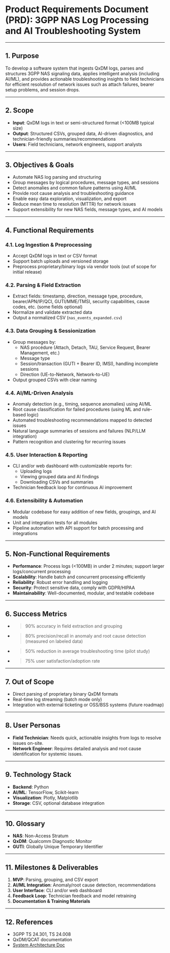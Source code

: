 # Product Requirements Document (PRD): 3GPP NAS Log Processing and AI Troubleshooting System

---

## 1. Purpose

To develop a software system that ingests QxDM logs, parses and structures 3GPP NAS signaling data, applies intelligent analysis (including AI/ML), and provides actionable troubleshooting insights to field technicians for efficient resolution of network issues such as attach failures, bearer setup problems, and session drops.

---

## 2. Scope

- **Input**: QxDM logs in text or semi-structured format (<100MB typical size)
- **Output**: Structured CSVs, grouped data, AI-driven diagnostics, and technician-friendly summaries/recommendations
- **Users**: Field technicians, network engineers, support analysts

---

## 3. Objectives & Goals

- Automate NAS log parsing and structuring
- Group messages by logical procedures, message types, and sessions
- Detect anomalies and common failure patterns using AI/ML
- Provide root cause analysis and troubleshooting guidance
- Enable easy data exploration, visualization, and export
- Reduce mean time to resolution (MTTR) for network issues
- Support extensibility for new NAS fields, message types, and AI models

---

## 4. Functional Requirements

### 4.1. Log Ingestion & Preprocessing
- Accept QxDM logs in text or CSV format
- Support batch uploads and versioned storage
- Preprocess proprietary/binary logs via vendor tools (out of scope for initial release)

### 4.2. Parsing & Field Extraction
- Extract fields: timestamp, direction, message type, procedure, bearer/APN/IP/QCI, GUTI/MME/TMSI, security capabilities, cause codes, etc. (some fields optional)
- Normalize and validate extracted data
- Output a normalized CSV (`nas_events_expanded.csv`)

### 4.3. Data Grouping & Sessionization
- Group messages by:
  - NAS procédure (Attach, Detach, TAU, Service Request, Bearer Management, etc.)
  - Message type
  - Session/transaction (GUTI + Bearer ID, IMSI), handling incomplete sessions
  - Direction (UE-to-Network, Network-to-UE)
- Output grouped CSVs with clear naming

### 4.4. AI/ML-Driven Analysis
- Anomaly detection (e.g., timing, sequence anomalies) using AI/ML
- Root cause classification for failed procedures (using ML and rule-based logic)
- Automated troubleshooting recommendations mapped to detected issues
- Natural language summaries of sessions and failures (NLP/LLM integration)
- Pattern recognition and clustering for recurring issues

### 4.5. User Interaction & Reporting
- CLI and/or web dashboard with customizable reports for:
  - Uploading logs
  - Viewing grouped data and AI findings
  - Downloading CSVs and summaries
- Technician feedback loop for continuous AI improvement

### 4.6. Extensibility & Automation
- Modular codebase for easy addition of new fields, groupings, and AI models
- Unit and integration tests for all modules
- Pipeline automation with API support for batch processing and integrations

---

## 5. Non-Functional Requirements

- **Performance**: Process logs (<100MB) in under 2 minutes; support larger logs/concurrent processing
- **Scalability**: Handle batch and concurrent processing efficiently
- **Reliability**: Robust error handling and logging
- **Security**: Protect sensitive data, comply with GDPR/HIPAA
- **Maintainability**: Well-documented, modular, and testable codebase

---

## 6. Success Metrics

- >90% accuracy in field extraction and grouping
- >80% precision/recall in anomaly and root cause detection (measured on labeled data)
- >50% reduction in average troubleshooting time (pilot study)
- >75% user satisfaction/adoption rate

---

## 7. Out of Scope

- Direct parsing of proprietary binary QxDM formats
- Real-time log streaming (batch mode only)
- Integration with external ticketing or OSS/BSS systems (future roadmap)

---

## 8. User Personas

- **Field Technician**: Needs quick, actionable insights from logs to resolve issues on-site.
- **Network Engineer**: Requires detailed analysis and root cause identification for systemic issues.

---

## 9. Technology Stack

- **Backend**: Python
- **AI/ML**: TensorFlow, Scikit-learn
- **Visualization**: Plotly, Matplotlib
- **Storage**: CSV, optional database integration

---

## 10. Glossary

- **NAS**: Non-Access Stratum
- **QxDM**: Qualcomm Diagnostic Monitor
- **GUTI**: Globally Unique Temporary Identifier

---

## 11. Milestones & Deliverables

1. **MVP**: Parsing, grouping, and CSV export
2. **AI/ML Integration**: Anomaly/root cause detection, recommendations
3. **User Interface**: CLI and/or web dashboard
4. **Feedback Loop**: Technician feedback and model retraining
5. **Documentation & Training Materials**

---

## 12. References

- 3GPP TS 24.301, TS 24.008
- QxDM/QCAT documentation
- [System Architecture Doc](./SysArch.md)
